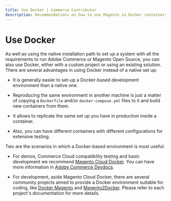 ```yaml
---
title: Use Docker | Commerce Contributor
description: Recommendations on how to use Magento in Docker containers.
---
```


# Use Docker

As well as using the native installation path to set up a system with all the requirements to run Adobe Commerce or Magento Open Source, you can also use Docker, either with a custom project or using an existing solution. There are several advantages in using Docker instead of a native set up:

- It is generally easier to set-up a Docker-based development environment than a native one.

- Reproducing the same environment in another machine is just a matter of copying a `Dockerfile` and/or `docker-compose.yml` files to it and build new containers from them.

- It allows to replicate the same set up you have in production inside a container. 

- Also, you can have different containers with different configurations for extensive testing.

Two are the scenarios in which a Docker-based environment is most useful:

- For demos, Commerce Cloud compatibility testing and basic development we recommend [Magento Cloud Docker](https://github.com/magento/magento-cloud-docker). You can have more information in [Adobe Commerce Devdocs](https://devdocs.magento.com/cloud/docker/docker-development.html).

- For development, aside Magento Cloud Docker, there are several community projects aimed to provide a Docker environment suitable for coding, like [Docker Magento]( https://github.com/markshust/docker-magento) and [Magento2Docker](https://github.com/yvoronoy/magento2docker). Please refer to each project's documentation for more details.

